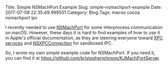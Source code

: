 Title: Simple NSMachPort Example
Slug: simple-nsmachport-example
Date: 2017-07-08 22:35:49.999501
Category: Blog
Tags: macos cocoa nsmachport ipc

I recently needed to use [NSMachPort](https://developer.apple.com/documentation/foundation/nsmachport) for some interprocess communication on macOS.  However, these days it is hard to find examples of how to use it in Apple's official documentation, as they are steering everyone toward [XPC services](https://developer.apple.com/library/content/documentation/MacOSX/Conceptual/BPSystemStartup/Chapters/CreatingXPCServices.html) and [NSXPCConnection](https://developer.apple.com/documentation/foundation/nsxpcconnection) for sandboxed IPC.

So, I wrote my own simple example code for NSMachPort.  If you need it, you can find it at <https://github.com/kristopherjohnson/KJMachPortServer>.

